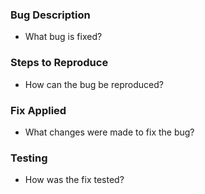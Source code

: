 ### Bug Description
- What bug is fixed?

### Steps to Reproduce
- How can the bug be reproduced?

### Fix Applied
- What changes were made to fix the bug?

### Testing
- How was the fix tested?
